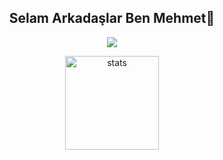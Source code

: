 <!--
** // ### Hi there 👋
** 
-->
<!--
**mehmetkazim0/mehmetkazim0** is a ✨ _special_ ✨ repository because its `README.md` (this file) appears on your GitHub profile.

- Here are some ideas to get you started:

- 🔭 I’m currently working on ...
- 🌱 I’m currently learning ...
- 👯 I’m looking to collaborate on ...
- 🤔 I’m looking for help with ...
- 💬 Ask me about ...
- 📫 How to reach me: ...
- 😄 Pronouns: ...
- ⚡ Fun fact: ...
-->

<h2 align="center">Selam Arkadaşlar Ben Mehmet👋</h2>

<p align="center">
  <a href="https://github.com/mehmetkazim0" target"blank_"><img src="https://img.shields.io/badge/GitHub%20-191717.svg?&style=for-the-badge&logo=github&logoColor=white"></a>
</p>
<p align="center">
  <img src="https://github-readme-stats.vercel.app/api?username=mehmetkazim0&count_private=true&show_icons=true&theme=dark&hide_border=true" width="%100" height="150px" alt="stats" />
</p>
